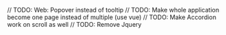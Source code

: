 // TODO: Web: Popover instead of tooltip
// TODO: Make whole application become one page instead of multiple (use vue)
// TODO: Make Accordion work on scroll as well
// TODO: Remove Jquery